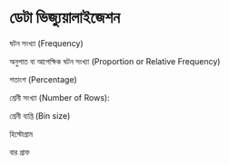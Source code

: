 # ডেটা ভিজ্যুয়ালাইজেশন

ঘটন সংখ্যা (Frequency)

অনুপাত বা আপেক্ষিক ঘটন সংখ্যা (Proportion or Relative Frequency)

শতাংশ (Percentage)



শ্রেনী সংখ্যা (Number of Rows):

শ্রেনী ব্যপ্তি (Bin size)

হিস্টোগ্রাম

বার গ্রাফ

